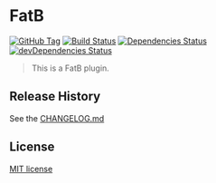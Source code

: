 # FatB
[![GitHub Tag][github-tag-image]][github-tag-url]
[![Build Status][travis-image]][travis-url]
[![Dependencies Status][david-image]][david-url]
[![devDependencies Status][david-dev-image]][david-dev-url]

> This is a FatB plugin.

## Release History

See the [CHANGELOG.md](https://github.com/martinjezek/fatb/blob/master/CHANGELOG.md)

## License

[MIT license](https://raw.githubusercontent.com/martinjezek/fatb/master/LICENSE)

[github-tag-image]: http://img.shields.io/github/tag/martinjezek/fatb.svg?style=flat
[github-tag-url]: https://github.com/martinjezek/fatb/tags
[travis-image]: http://img.shields.io/travis/martinjezek/fatb.svg?style=flat
[travis-url]: https://travis-ci.org/martinjezek/fatb
[david-image]: http://img.shields.io/david/martinjezek/fatb.svg?style=flat
[david-url]: https://david-dm.org/martinjezek/fatb#info=dependencies
[david-dev-image]: http://img.shields.io/david/dev/martinjezek/fatb.svg?style=flat
[david-dev-url]: https://david-dm.org/martinjezek/fatb#info=devDependencies
